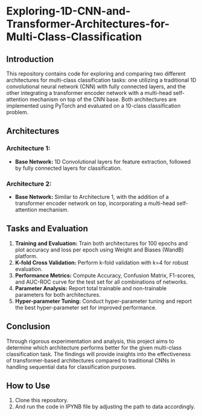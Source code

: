 # Exploring-1D-CNN-and-Transformer-Architectures-for-Multi-Class-Classification

## Introduction
This repository contains code for exploring and comparing two different architectures for multi-class classification tasks: one utilizing a traditional 1D convolutional neural network (CNN) with fully connected layers, and the other integrating a transformer encoder network with a multi-head self-attention mechanism on top of the CNN base. Both architectures are implemented using PyTorch and evaluated on a 10-class classification problem.

## Architectures
### Architecture 1:
- **Base Network:** 1D Convolutional layers for feature extraction, followed by fully connected layers for classification.

### Architecture 2:
- **Base Network:** Similar to Architecture 1, with the addition of a transformer encoder network on top, incorporating a multi-head self-attention mechanism.

## Tasks and Evaluation
1. **Training and Evaluation:** Train both architectures for 100 epochs and plot accuracy and loss per epoch using Weight and Biases (WandB) platform.
2. **K-fold Cross Validation:** Perform k-fold validation with k=4 for robust evaluation.
3. **Performance Metrics:** Compute Accuracy, Confusion Matrix, F1-scores, and AUC-ROC curve for the test set for all combinations of networks.
4. **Parameter Analysis:** Report total trainable and non-trainable parameters for both architectures.
5. **Hyper-parameter Tuning:** Conduct hyper-parameter tuning and report the best hyper-parameter set for improved performance.

## Conclusion
Through rigorous experimentation and analysis, this project aims to determine which architecture performs better for the given multi-class classification task. The findings will provide insights into the effectiveness of transformer-based architectures compared to traditional CNNs in handling sequential data for classification purposes.

## How to Use
1. Clone this repository.
2. And run the code in IPYNB file by adjusting the path to data accordingly.


